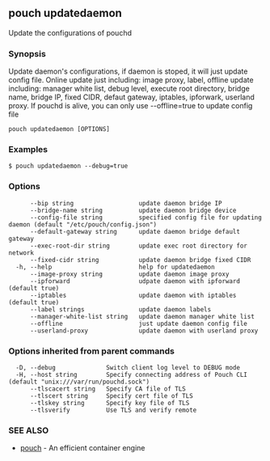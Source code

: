 ## pouch updatedaemon

Update the configurations of pouchd

### Synopsis

Update daemon's configurations, if daemon is stoped, it will just update config file. Online update just including: image proxy, label, offline update including: manager white list, debug level, execute root directory, bridge name, bridge IP, fixed CIDR, defaut gateway, iptables, ipforwark, userland proxy. If pouchd is alive, you can only use --offline=true to update config file

```
pouch updatedaemon [OPTIONS]
```

### Examples

```
$ pouch updatedaemon --debug=true
```

### Options

```
      --bip string                  update daemon bridge IP
      --bridge-name string          update daemon bridge device
      --config-file string          specified config file for updating daemon (default "/etc/pouch/config.json")
      --default-gateway string      update daemon bridge default gateway
      --exec-root-dir string        update exec root directory for network
      --fixed-cidr string           update daemon bridge fixed CIDR
  -h, --help                        help for updatedaemon
      --image-proxy string          update daemon image proxy
      --ipforward                   udpate daemon with ipforward (default true)
      --iptables                    update daemon with iptables (default true)
      --label strings               update daemon labels
      --manager-white-list string   update daemon manager white list
      --offline                     just update daemon config file
      --userland-proxy              update daemon with userland proxy
```

### Options inherited from parent commands

```
  -D, --debug              Switch client log level to DEBUG mode
  -H, --host string        Specify connecting address of Pouch CLI (default "unix:///var/run/pouchd.sock")
      --tlscacert string   Specify CA file of TLS
      --tlscert string     Specify cert file of TLS
      --tlskey string      Specify key file of TLS
      --tlsverify          Use TLS and verify remote
```

### SEE ALSO

* [pouch](pouch.md)	 - An efficient container engine

